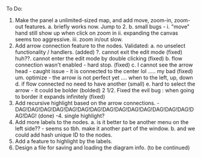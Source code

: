 To Do:

1. Make the panel a unlimited-sized map, and add move, zoom-in, zoom-out features.
   a. briefly works now. Jump to 2.
   b. small bugs - 
       i. "move" hand still show up when click on zoom in
       ii. expanding the canvas seems too aggressive.
       iii. zoom in/out slow.
2. Add arrow connection feature to the nodes. Validated:
   a. no unselect functionality / handlers. (added)
        ?. cannot exit the edit mode (fixed)
           huh??. cannot enter the edit mode by double clicking  (fixed)
   b. flow connection wasn't enabled - hard stop. (fixed) 
   c. I cannot see the arrow head - caught issue - it is connected to the center lol ..... my bad (fixed)
       um. optimize - the arrow is not perfect yet .... when to the left, up, down 
   d. if flow connected no need to have another (small)
   e. hard to select the arrow - it could be bolder (bolded)
2 1/2. Fixed the evil bug : when going to border it expands infinitely  (fixed)
3. Add recursive highlight based on the arrow connections. - DAG!DAG!DAG!DAG!DAG!DAG!DAG!DAG!DAG!DAG!DAG!DAG!DAG!DAG!DAG!DAG! (done)
-4. single highlight? 
4. Add more labels to the nodes.
   a. is it better to be another menu on the left side?? - seems so tbh. make it another part of the window. 
   b. and we could add hash unique ID to the nodes.
5. Add a feature to highlight by the labels.
6. Design a file for saving and loading the diagram info.
(to be continued)
